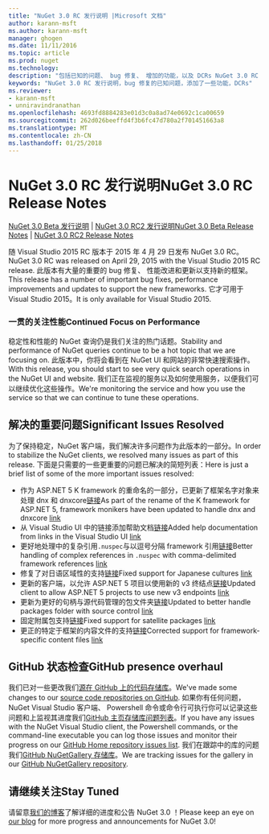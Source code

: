 ```yaml
---
title: "NuGet 3.0 RC 发行说明 |Microsoft 文档"
author: karann-msft
ms.author: karann-msft
manager: ghogen
ms.date: 11/11/2016
ms.topic: article
ms.prod: nuget
ms.technology: 
description: "包括已知的问题、 bug 修复、 增加的功能，以及 DCRs NuGet 3.0 RC 的发行说明。"
keywords: "NuGet 3.0 RC 发行说明，bug 修复的已知问题，添加了一些功能，DCRs"
ms.reviewer:
- karann-msft
- unniravindranathan
ms.openlocfilehash: 4693fd8884283e01d3c0a8ad74e0692c1ca00659
ms.sourcegitcommit: 262d026beeffd4f3b6fc47d780a2f701451663a8
ms.translationtype: MT
ms.contentlocale: zh-CN
ms.lasthandoff: 01/25/2018
---
```

# <a name="nuget-30-rc-release-notes"></a><span data-ttu-id="3b6a5-104">NuGet 3.0 RC 发行说明</span><span class="sxs-lookup"><span data-stu-id="3b6a5-104">NuGet 3.0 RC Release Notes</span></span>

<span data-ttu-id="3b6a5-105">[NuGet 3.0 Beta 发行说明](../release-notes/nuget-3.0-beta.md) | [NuGet 3.0 RC2 发行说明](../release-notes/nuget-3.0-RC2.md)</span><span class="sxs-lookup"><span data-stu-id="3b6a5-105">[NuGet 3.0 Beta Release Notes](../release-notes/nuget-3.0-beta.md) | [NuGet 3.0 RC2 Release Notes](../release-notes/nuget-3.0-RC2.md)</span></span>

<span data-ttu-id="3b6a5-106">随 Visual Studio 2015 RC 版本于 2015 年 4 月 29 日发布 NuGet 3.0 RC。</span><span class="sxs-lookup"><span data-stu-id="3b6a5-106">NuGet 3.0 RC was released on April 29, 2015 with the Visual Studio 2015 RC release.</span></span> <span data-ttu-id="3b6a5-107">此版本有大量的重要的 bug 修复、 性能改进和更新以支持新的框架。</span><span class="sxs-lookup"><span data-stu-id="3b6a5-107">This release has a number of important bug fixes, performance improvements and updates to support the new frameworks.</span></span>  <span data-ttu-id="3b6a5-108">它才可用于 Visual Studio 2015。</span><span class="sxs-lookup"><span data-stu-id="3b6a5-108">It is only available for Visual Studio 2015.</span></span>

### <a name="continued-focus-on-performance"></a><span data-ttu-id="3b6a5-109">一贯的关注性能</span><span class="sxs-lookup"><span data-stu-id="3b6a5-109">Continued Focus on Performance</span></span>

<span data-ttu-id="3b6a5-110">稳定性和性能的 NuGet 查询仍是我们关注的热门话题。</span><span class="sxs-lookup"><span data-stu-id="3b6a5-110">Stability and performance of NuGet queries continue to be a hot topic that we are focusing on.</span></span>  <span data-ttu-id="3b6a5-111">此版本中，你将会看到在 NuGet UI 和网站的非常快速搜索操作。</span><span class="sxs-lookup"><span data-stu-id="3b6a5-111">With this release, you should start to see very quick search operations in the NuGet UI and website.</span></span>  <span data-ttu-id="3b6a5-112">我们正在监视的服务以及如何使用服务，以便我们可以继续优化这些操作。</span><span class="sxs-lookup"><span data-stu-id="3b6a5-112">We're monitoring the service and how you use the service so that we can continue to tune these operations.</span></span>

## <a name="significant-issues-resolved"></a><span data-ttu-id="3b6a5-113">解决的重要问题</span><span class="sxs-lookup"><span data-stu-id="3b6a5-113">Significant Issues Resolved</span></span>

<span data-ttu-id="3b6a5-114">为了保持稳定，NuGet 客户端，我们解决许多问题作为此版本的一部分。</span><span class="sxs-lookup"><span data-stu-id="3b6a5-114">In order to stabilize the NuGet clients, we resolved many issues as part of this release.</span></span>  <span data-ttu-id="3b6a5-115">下面是只需要的一些更重要的问题已解决的简短列表：</span><span class="sxs-lookup"><span data-stu-id="3b6a5-115">Here is just a brief list of some of the more important issues resolved:</span></span>

* <span data-ttu-id="3b6a5-116">作为 ASP.NET 5 K framework 的重命名的一部分，已更新了框架名字对象来处理 dnx 和 dnxcore[链接](https://github.com/NuGet/Home/issues/215)</span><span class="sxs-lookup"><span data-stu-id="3b6a5-116">As part of the rename of the K framework for ASP.NET 5, framework monikers have been updated to handle dnx and dnxcore [link](https://github.com/NuGet/Home/issues/215)</span></span>
* <span data-ttu-id="3b6a5-117">从 Visual Studio UI 中的链接添加帮助文档[链接](https://github.com/NuGet/Home/issues/232)</span><span class="sxs-lookup"><span data-stu-id="3b6a5-117">Added help documentation from links in the Visual Studio UI [link](https://github.com/NuGet/Home/issues/232)</span></span>
* <span data-ttu-id="3b6a5-118">更好地处理中的复杂引用`.nuspec`与以逗号分隔 framework 引用[链接](https://github.com/NuGet/Home/issues/276)</span><span class="sxs-lookup"><span data-stu-id="3b6a5-118">Better handling of complex references in `.nuspec` with comma-delimited framework references [link](https://github.com/NuGet/Home/issues/276)</span></span>
* <span data-ttu-id="3b6a5-119">修复了对日语区域性的支持[链接](https://github.com/NuGet/Home/issues/253)</span><span class="sxs-lookup"><span data-stu-id="3b6a5-119">Fixed support for Japanese cultures [link](https://github.com/NuGet/Home/issues/253)</span></span>
* <span data-ttu-id="3b6a5-120">更新的客户端，以允许 ASP.NET 5 项目以使用新的 v3 终结点[链接](https://github.com/NuGet/Home/issues/219)</span><span class="sxs-lookup"><span data-stu-id="3b6a5-120">Updated client to allow ASP.NET 5 projects to use new v3 endpoints [link](https://github.com/NuGet/Home/issues/219)</span></span>
* <span data-ttu-id="3b6a5-121">更新为更好的句柄与源代码管理的包文件夹[链接](https://github.com/NuGet/Home/issues/56)</span><span class="sxs-lookup"><span data-stu-id="3b6a5-121">Updated to better handle packages folder with source control [link](https://github.com/NuGet/Home/issues/56)</span></span>
* <span data-ttu-id="3b6a5-122">固定附属包支持[链接](https://github.com/NuGet/Home/issues/17)</span><span class="sxs-lookup"><span data-stu-id="3b6a5-122">Fixed support for satellite packages [link](https://github.com/NuGet/Home/issues/17)</span></span>
* <span data-ttu-id="3b6a5-123">更正的特定于框架的内容文件的支持[链接](https://github.com/NuGet/Home/issues/18)</span><span class="sxs-lookup"><span data-stu-id="3b6a5-123">Corrected support for framework-specific content files [link](https://github.com/NuGet/Home/issues/18)</span></span>

## <a name="github-presence-overhaul"></a><span data-ttu-id="3b6a5-124">GitHub 状态检查</span><span class="sxs-lookup"><span data-stu-id="3b6a5-124">GitHub presence overhaul</span></span>

<span data-ttu-id="3b6a5-125">我们已对一些更改我们[源在 GitHub 上的代码存储库](http://github.com/nuget/home)。</span><span class="sxs-lookup"><span data-stu-id="3b6a5-125">We've made some changes to our [source code repositories on GitHub](http://github.com/nuget/home).</span></span>  <span data-ttu-id="3b6a5-126">如果你有任何问题，NuGet Visual Studio 客户端、 Powershell 命令或命令行可执行你可以记录这些问题和上监视其进度我们[GitHub 主页存储库问题列表](http://github.com/nuget/home/issues)。</span><span class="sxs-lookup"><span data-stu-id="3b6a5-126">If you have any issues with the NuGet Visual Studio client, the Powershell commands, or the command-line executable you can log those issues and monitor their progress on our [GitHub Home repository issues list](http://github.com/nuget/home/issues).</span></span>  <span data-ttu-id="3b6a5-127">我们在跟踪中的库的问题我们[GitHub NuGetGallery 存储库](http://github.com/nuget/NuGetGallery/issues)。</span><span class="sxs-lookup"><span data-stu-id="3b6a5-127">We are tracking issues for the gallery in our [GitHub NuGetGallery repository](http://github.com/nuget/NuGetGallery/issues).</span></span>


## <a name="stay-tuned"></a><span data-ttu-id="3b6a5-128">请继续关注</span><span class="sxs-lookup"><span data-stu-id="3b6a5-128">Stay Tuned</span></span>

<span data-ttu-id="3b6a5-129">请留意[我们的博客](http://blog.nuget.org)了解详细的进度和公告 NuGet 3.0 ！</span><span class="sxs-lookup"><span data-stu-id="3b6a5-129">Please keep an eye on [our blog](http://blog.nuget.org) for more progress and announcements for NuGet 3.0!</span></span>